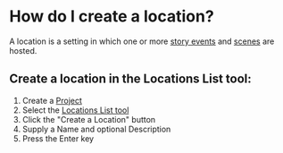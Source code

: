 # How do I create a location?

A location is a setting in which one or more [story events]() and [scenes]() are hosted. 

## Create a location in the Locations List tool:

1. Create a [Project]()
2. Select the [Locations List tool]()
3. Click the "Create a Location" button
4. Supply a Name and optional Description
5. Press the Enter key




